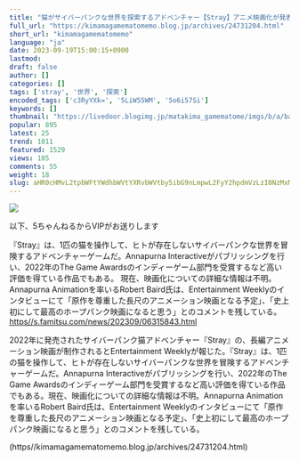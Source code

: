```yaml
---
title: "猫がサイバーパンクな世界を探索するアドベンチャー【Stray】アニメ映画化が発表！ "
full_url: "https://kimamagamematomemo.blog.jp/archives/24731204.html"
short_url: "kimamagamematomemo"
language: "ja"
date: 2023-09-19T15:00:15+0900
lastmod: 
draft: false
author: []
categories: []
tags: ['stray', '世界', '探索']
encoded_tags: ['c3RyYXk=', '5LiW55WM', '5o6i57Si']
keywords: []
thumbnail: "https://livedoor.blogimg.jp/matakima_gamematome/imgs/b/a/bacab964.jpg"
popular: 895
latest: 25
trend: 1011
featured: 1529
views: 105
comments: 55
weight: 18
slug: aHR0cHMvL2tpbWFtYWdhbWVtYXRvbWVtby5ibG9nLmpwL2FyY2hpdmVzLzI0NzMxMjA0Lmh0bWw=
---
```


![](https://livedoor.blogimg.jp/matakima_gamematome/imgs/b/a/bacab964.jpg)

<div><p id='resuname1' class='ui-sortable-handle'>以下、5ちゃんねるからVIPがお送りします </p> 『Stray』は、1匹の猫を操作して、ヒトが存在しないサイバーパンクな世界を冒険するアドベンチャーゲームだ。Annapurna Interactiveがパブリッシングを行い、2022年のThe Game Awardsのインディーゲーム部門を受賞するなど高い評価を得ている作品でもある。 現在、映画化についての詳細な情報は不明。Annapurna Animationを率いるRobert Baird氏は、Entertainment Weeklyのインタビューにて「原作を尊重した長尺のアニメーション映画となる予定」、「史上初にして最高のホープパンク映画になると思う」とのコメントを残している。 <a href='https//s.famitsu.com/news/202309/06315843.html' target='_blank'>https//s.famitsu.com/news/202309/06315843.html</a><p>2022年に発売されたサイバーパンク猫アドベンチャー『Stray』の、長編アニメーション映画が制作されるとEntertainment Weeklyが報じた。『Stray』は、1匹の猫を操作して、ヒトが存在しないサイバーパンクな世界を冒険するアドベンチャーゲームだ。Annapurna Interactiveがパブリッシングを行い、2022年のThe Game Awardsのインディーゲーム部門を受賞するなど高い評価を得ている作品でもある。現在、映画化についての詳細な情報は不明。Annapurna Animationを率いるRobert Baird氏は、Entertainment Weeklyのインタビューにて「原作を尊重した長尺のアニメーション映画となる予定」、「史上初にして最高のホープパンク映画になると思う」とのコメントを残している。</p></div>

(https//kimamagamematomemo.blog.jp/archives/24731204.html)
